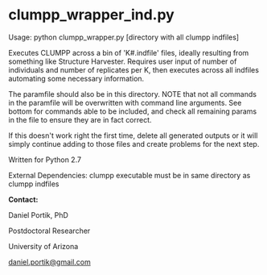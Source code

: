 # clumpp_wrapper_ind.py

Usage: python clumpp_wrapper.py [directory with all clumpp indfiles]

Executes CLUMPP across a bin of 'K#.indfile' files, ideally resulting from
something like Structure Harvester.  Requires user input of number of individuals
and number of replicates per K, then executes across all indfiles automating
some necessary information.

The paramfile should also be in this directory. NOTE that not all commands in the
paramfile will be overwritten with command line arguments.  See bottom for commands 
able to be included, and check all remaining params in the file to ensure they 
are in fact correct.  

If this doesn't work right the first time, delete all generated outputs or it 
will simply continue adding to those files and create problems for the next step.


Written for Python 2.7

External Dependencies: clumpp executable must be in same directory as clumpp indfiles


**Contact:**

Daniel Portik, PhD

Postdoctoral Researcher

University of Arizona

daniel.portik@gmail.com
